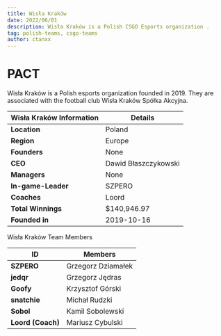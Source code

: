 ```yaml
---
title: Wisła Kraków
date: 2022/06/01
description: Wisła Kraków is a Polish CSGO Esports organization .
tag: polish-teams, csgo-teams
author: ctanxx
---
```


# PACT

Wisła Kraków is a Polish esports organization founded in 2019. They are associated with the football club Wisła Kraków Spółka Akcyjna.

| **Wisła Kraków Information** | **Details** |
| ---------------------------- | -------------------- |
| **Location**                 | Poland               |
| **Region**                   | Europe               |
| **Founders**                 | None                 |
| **CEO**                      | Dawid Błaszczykowski |
| **Managers**                 | None                 |
| **In-game-Leader**           | SZPERO               |
| **Coaches**                  | Loord                |
| **Total Winnings**           | $140,946.97          |
| **Founded in**               | 2019-10-16           |

Wisła Kraków Team Members

 **ID**             | **Members**        |
| ----------------- | ------------------ |
| **SZPERO**        | Grzegorz Dziamałek |
| **jedqr**         | Grzegorz Jędras    |
| **Goofy**         | Krzysztof Górski   |
| **snatchie**      | Michał Rudzki      |
| **Sobol**         | Kamil Sobolewski   |
| **Loord (Coach)** | Mariusz Cybulski   |